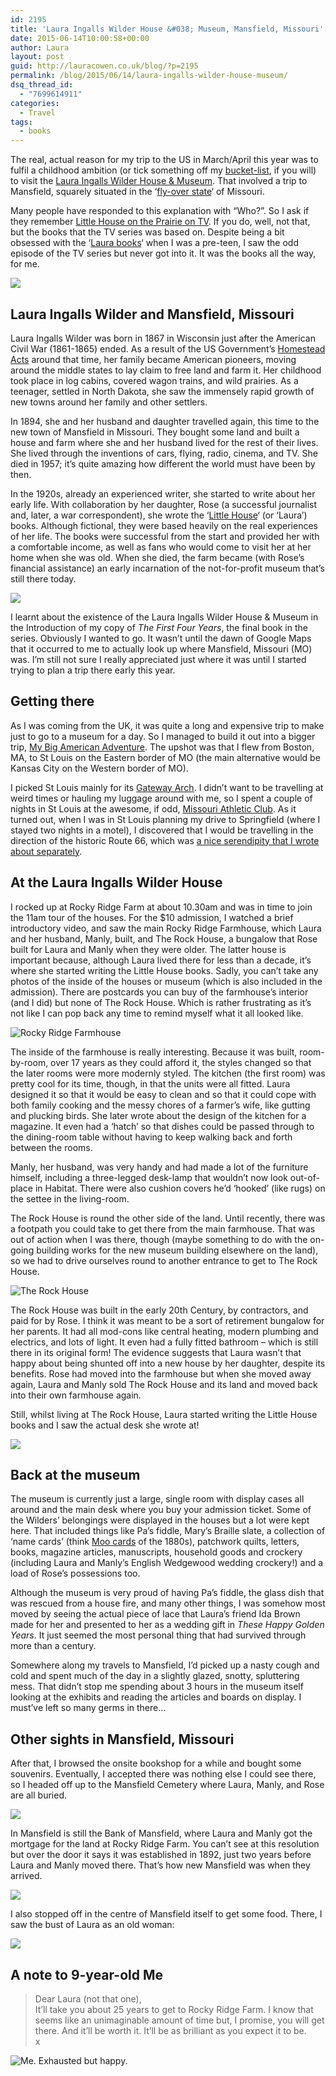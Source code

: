 ```yaml
---
id: 2195
title: 'Laura Ingalls Wilder House &#038; Museum, Mansfield, Missouri'
date: 2015-06-14T10:00:58+00:00
author: Laura
layout: post
guid: http://lauracowen.co.uk/blog/?p=2195
permalink: /blog/2015/06/14/laura-ingalls-wilder-house-museum/
dsq_thread_id:
  - "7699614911"
categories:
  - Travel
tags:
  - books
---
```

The real, actual reason for my trip to the US in March/April this year was to fulfil a childhood ambition (or tick something off my [bucket-list](http://www.urbandictionary.com/define.php?term=bucket+list&defid=2749410 " bucket list definition on the Urban Dictionary"), if you will) to visit the [Laura Ingalls Wilder House & Museum](http://www.lauraingallswilderhome.com/ "Laura Ingalls Wilder Home website"). That involved a trip to Mansfield, squarely situated in the &#8216;[fly-over state](http://www.urbandictionary.com/define.php?term=fly-over+state&defid=2367358 "fly-over state definition on the Urban Dictionary")&#8216; of Missouri.

Many people have responded to this explanation with &#8220;Who?&#8221;. So I ask if they remember [Little House on the Prairie on TV](https://en.wikipedia.org/wiki/Little_House_on_the_Prairie_(TV_series) "Little House on the Prairie TV Series on Wikipedia"). If you do, well, not that, but the books that the TV series was based on. Despite being a bit obsessed with the &#8216;[Laura books](http://www.amazon.co.uk/Laura-Ingalls-Wilder/e/B00LZF3FCY "Laura books on Amazon")&#8216; when I was a pre-teen, I saw the odd episode of the TV series but never got into it. It was the books all the way, for me.

![](uploads/2015/06/DSC00816-e1434225707620.jpg)

## Laura Ingalls Wilder and Mansfield, Missouri

Laura Ingalls Wilder was born in 1867 in Wisconsin just after the American Civil War (1861-1865) ended. As a result of the US Government&#8217;s [Homestead Acts](https://en.wikipedia.org/wiki/Homestead_Acts "Homestead Acts on Wikipedia") around that time, her family became American pioneers, moving around the middle states to lay claim to free land and farm it. Her childhood took place in log cabins, covered wagon trains, and wild prairies. As a teenager, settled in North Dakota, she saw the immensely rapid growth of new towns around her family and other settlers.

In 1894, she and her husband and daughter travelled again, this time to the new town of Mansfield in Missouri. They bought some land and built a house and farm where she and her husband lived for the rest of their lives. She lived through the inventions of cars, flying, radio, cinema, and TV. She died in 1957; it&#8217;s quite amazing how different the world must have been by then.

In the 1920s, already an experienced writer, she started to write about her early life. With collaboration by her daughter, Rose (a successful journalist and, later, a war correspondent), she wrote the &#8216;[Little House](http://www.amazon.co.uk/Laura-Ingalls-Wilder/e/B00LZF3FCY "Laura books on Amazon")&#8216; (or &#8216;Laura&#8217;) books. Although fictional, they were based heavily on the real experiences of her life. The books were successful from the start and provided her with a comfortable income, as well as fans who would come to visit her at her home when she was old. When she died, the farm became (with Rose&#8217;s financial assistance) an early incarnation of the not-for-profit museum that&#8217;s still there today.

![](uploads/2015/06/DSC_0626_a.jpg) 

I learnt about the existence of the Laura Ingalls Wilder House & Museum in the Introduction of my copy of _The First Four Years_, the final book in the series. Obviously I wanted to go. It wasn&#8217;t until the dawn of Google Maps that it occurred to me to actually look up where Mansfield, Missouri (MO) was. I&#8217;m still not sure I really appreciated just where it was until I started trying to plan a trip there early this year.

## Getting there

As I was coming from the UK, it was quite a long and expensive trip to make just to go to a museum for a day. So I managed to build it out into a bigger trip, [My Big American Adventure](http://mybigamericanadventure.tumblr.com/ "My Big American Adventure on Tumblr"). The upshot was that I flew from Boston, MA, to St Louis on the Eastern border of MO (the main alternative would be Kansas City on the Western border of MO).

I picked St Louis mainly for its [Gateway Arch](https://en.wikipedia.org/wiki/Gateway_Arch "St Louis Gateway Arch"). I didn&#8217;t want to be travelling at weird times or hauling my luggage around with me, so I spent a couple of nights in St Louis at the awesome, if odd, [Missouri Athletic Club](http://www.mac-stl.org/ "Missouri Athletic Club"). As it turned out, when I was in St Louis planning my drive to Springfield (where I stayed two nights in a motel), I discovered that I would be travelling in the direction of the historic Route 66, which was [a nice serendipity that I wrote about separately](http://lauracowen.co.uk/blog/2015/04/30/finding-and-following-historic-route-66-through-missouri/).

## At the Laura Ingalls Wilder House

I rocked up at Rocky Ridge Farm at about 10.30am and was in time to join the 11am tour of the houses. For the $10 admission, I watched a brief introductory video, and saw the main Rocky Ridge Farmhouse, which Laura and her husband, Manly, built, and The Rock House, a bungalow that Rose built for Laura and Manly when they were older. The latter house is important because, although Laura lived there for less than a decade, it&#8217;s where she started writing the Little House books. Sadly, you can&#8217;t take any photos of the inside of the houses or museum (which is also included in the admission). There are postcards you can buy of the farmhouse&#8217;s interior (and I did) but none of The Rock House. Which is rather frustrating as it&#8217;s not like I can pop back any time to remind myself what it all looked like.

![Rocky Ridge Farmhouse](uploads/2015/06/DSC00842.jpg)

The inside of the farmhouse is really interesting. Because it was built, room-by-room, over 17 years as they could afford it, the styles changed so that the later rooms were more modernly styled. The kitchen (the first room) was pretty cool for its time, though, in that the units were all fitted. Laura designed it so that it would be easy to clean and so that it could cope with both family cooking and the messy chores of a farmer&#8217;s wife, like gutting and plucking birds. She later wrote about the design of the kitchen for a magazine. It even had a &#8216;hatch&#8217; so that dishes could be passed through to the dining-room table without having to keep walking back and forth between the rooms.

Manly, her husband, was very handy and had made a lot of the furniture himself, including a three-legged desk-lamp that wouldn&#8217;t now look out-of-place in Habitat. There were also cushion covers he&#8217;d &#8216;hooked&#8217; (like rugs) on the settee in the living-room.

The Rock House is round the other side of the land. Until recently, there was a footpath you could take to get there from the main farmhouse. That was out of action when I was there, though (maybe something to do with the on-going building works for the new museum building elsewhere on the land), so we had to drive ourselves round to another entrance to get to The Rock House.

![The Rock House](uploads/2015/06/DSC00827.jpg)

The Rock House was built in the early 20th Century, by contractors, and paid for by Rose. I think it was meant to be a sort of retirement bungalow for her parents. It had all mod-cons like central heating, modern plumbing and electrics, and lots of light. It even had a fully fitted bathroom &#8211; which is still there in its original form! The evidence suggests that Laura wasn&#8217;t that happy about being shunted off into a new house by her daughter, despite its benefits. Rose had moved into the farmhouse but when she moved away again, Laura and Manly sold The Rock House and its land and moved back into their own farmhouse again.

Still, whilst living at The Rock House, Laura started writing the Little House books and I saw the actual desk she wrote at!

![](uploads/2015/06/DSC_0233_a-e1434232484302.jpg)

## Back at the museum

The museum is currently just a large, single room with display cases all around and the main desk where you buy your admission ticket. Some of the Wilders&#8217; belongings were displayed in the houses but a lot were kept here. That included things like Pa&#8217;s fiddle, Mary&#8217;s Braille slate, a collection of &#8216;name cards&#8217; (think [Moo cards](http://uk.moo.com/products/minicards.html "Moo minicards") of the 1880s), patchwork quilts, letters, books, magazine articles, manuscripts, household goods and crockery (including Laura and Manly&#8217;s English Wedgewood wedding crockery!) and a load of Rose&#8217;s possessions too.

Although the museum is very proud of having Pa&#8217;s fiddle, the glass dish that was rescued from a house fire, and many other things, I was somehow most moved by seeing the actual piece of lace that Laura&#8217;s friend Ida Brown made for her and presented to her as a wedding gift in _These Happy Golden Years_. It just seemed the most personal thing that had survived through more than a century.

Somewhere along my travels to Mansfield, I&#8217;d picked up a nasty cough and cold and spent much of the day in a slightly glazed, snotty, spluttering mess. That didn&#8217;t stop me spending about 3 hours in the museum itself looking at the exhibits and reading the articles and boards on display. I must&#8217;ve left so many germs in there&#8230;

## Other sights in Mansfield, Missouri

After that, I browsed the onsite bookshop for a while and bought some souvenirs. Eventually, I accepted there was nothing else I could see there, so I headed off up to the Mansfield Cemetery where Laura, Manly, and Rose are all buried.

![](uploads/2015/06/DSC_0241_b.jpg)

In Mansfield is still the Bank of Mansfield, where Laura and Manly got the mortgage for the land at Rocky Ridge Farm. You can&#8217;t see at this resolution but over the door it says it was established in 1892, just two years before Laura and Manly moved there. That&#8217;s how new Mansfield was when they arrived.

![](uploads/2015/06/DSC_0250_b.jpg)

I also stopped off in the centre of Mansfield itself to get some food. There, I saw the bust of Laura as an old woman:

![](uploads/2015/06/DSC_0242_b-e1434233850704.jpg)

## A note to 9-year-old Me

> Dear Laura (not that one),  
> It&#8217;ll take you about 25 years to get to Rocky Ridge Farm. I know that seems like an unimaginable amount of time but, I promise, you will get there. And it&#8217;ll be worth it. It&#8217;ll be as brilliant as you expect it to be.  
> x

![Me. Exhausted but happy.](uploads/2015/06/DSC_0234_a-e1434233609902-338x600.jpg)